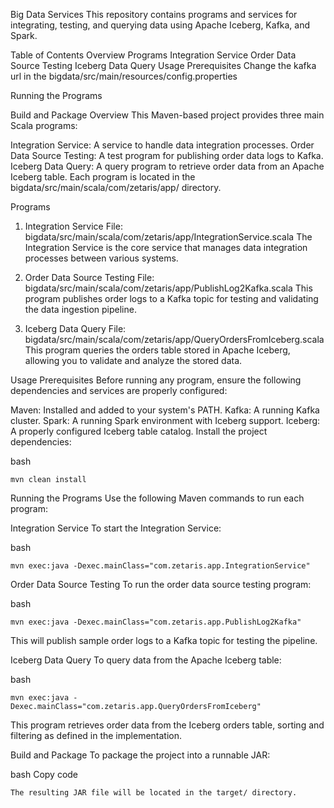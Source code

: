 Big Data Services
This repository contains programs and services for integrating, testing, and querying data using Apache Iceberg, Kafka, and Spark.

Table of Contents
Overview
Programs
Integration Service
Order Data Source Testing
Iceberg Data Query
Usage
Prerequisites
Change the kafka url in the bigdata/src/main/resources/config.properties

Running the Programs

Build and Package
Overview
This Maven-based project provides three main Scala programs:

Integration Service: A service to handle data integration processes.
Order Data Source Testing: A test program for publishing order data logs to Kafka.
Iceberg Data Query: A query program to retrieve order data from an Apache Iceberg table.
Each program is located in the bigdata/src/main/scala/com/zetaris/app/ directory.

Programs
1. Integration Service
   File: bigdata/src/main/scala/com/zetaris/app/IntegrationService.scala
   The Integration Service is the core service that manages data integration processes between various systems.

2. Order Data Source Testing
   File: bigdata/src/main/scala/com/zetaris/app/PublishLog2Kafka.scala
   This program publishes order logs to a Kafka topic for testing and validating the data ingestion pipeline.

3. Iceberg Data Query
   File: bigdata/src/main/scala/com/zetaris/app/QueryOrdersFromIceberg.scala
   This program queries the orders table stored in Apache Iceberg, allowing you to validate and analyze the stored data.

Usage
Prerequisites
Before running any program, ensure the following dependencies and services are properly configured:

Maven: Installed and added to your system's PATH.
Kafka: A running Kafka cluster.
Spark: A running Spark environment with Iceberg support.
Iceberg: A properly configured Iceberg table catalog.
Install the project dependencies:

bash
```
mvn clean install
```
Running the Programs
Use the following Maven commands to run each program:

Integration Service
To start the Integration Service:

bash
```
mvn exec:java -Dexec.mainClass="com.zetaris.app.IntegrationService"
```
Order Data Source Testing
To run the order data source testing program:

bash
```
mvn exec:java -Dexec.mainClass="com.zetaris.app.PublishLog2Kafka"
```
This will publish sample order logs to a Kafka topic for testing the pipeline.

Iceberg Data Query
To query data from the Apache Iceberg table:

bash
```
mvn exec:java -Dexec.mainClass="com.zetaris.app.QueryOrdersFromIceberg"
```
This program retrieves order data from the Iceberg orders table, sorting and filtering as defined in the implementation.

Build and Package
To package the project into a runnable JAR:

bash
Copy code
```
The resulting JAR file will be located in the target/ directory.
```
